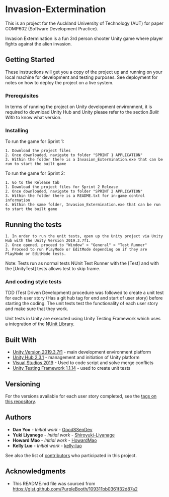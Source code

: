 # Invasion-Extermination

This is an project for the Auckland University of Technology (AUT) for paper COMP602 (Software Development Practice).

Invasion Extermination is a fun 3rd person shooter Unity game where player fights against the alien invasion.

## Getting Started

These instructions will get you a copy of the project up and running on your local machine for development and testing purposes. See deployment for notes on how to deploy the project on a live system.

### Prerequisites

In terms of running the project on Unity development environment, it is required to download Unity Hub and Unity please refer to the section *Built With* to know what version.

### Installing

To run the game for Sprint 1:
```
1. Download the project files
2. Once downloaded, navigate to folder "SPRINT 1 APPLICATION"
3. Within the folder there is a Invasion_Extermination.exe that can be run to start the built game
```

To run the game for Sprint 2:
```
1. Go to the Release tab
1. Download the project files for Sprint 2 Release
2. Once downloaded, navigate to folder "SPRINT 2 APPLICATION"
3. Within the folder there is a README.txt for in-game control information
4. Within the same folder, Invasion_Extermination.exe that can be run to start the built game
```

## Running the tests

```
1. In order to run the unit tests, open up the Unity project via Unity Hub with the Unity Version 2019.3.7f1.
2. Once opened, proceed to "Window" > "General" > "Test Runner"
3. Proceed to run PlayMode or EditMode depending on if they are PlayMode or EditMode tests.
```

Note: Tests run as normal tests NUnit Test Runner with the [Test] and with the [UnityTest] tests allows test to skip frame.

### And coding style tests

TDD (Test Driven Development) procedure was followed to create a unit test for each user story (Has a git hub tag for end and start of user story) before starting the coding. The unit tests test the functionality of each user story and make sure that they work.

Unit tests in Unity are executed using Unity Testing Framework which uses a integration of the [NUnit Library](https://docs.microsoft.com/en-us/dotnet/core/testing/unit-testing-with-nunit).

## Built With

* [Unity Version 2019.3.7f1](https://unity3d.com/get-unity/download/archive) - main development environment platform
* [Unity Hub 2.3.1](https://unity3d.com/hub/whats-new) - management and initiation of Unity platform
* [Visual Studios 2019](https://visualstudio.microsoft.com/vs/) - Used to code script and solve merge conflicts
* [Unity Testing Framework 1.1.14](https://docs.unity3d.com/Packages/com.unity.test-framework@1.1/manual/index.html) - used to create unit tests

## Versioning

For the versions available for each user story completed, see the [tags on this repository](https://github.com/your/project/tags). 

## Authors

* **Dan Yoo** - *Initial work* - [GoodSSenDev](https://github.com/GoodSSenDev)
* **Yuki Liyanege** - *Initial work* - [Shiroyuki-Liyanage](https://github.com/Shiroyuki-Liyanage)
* **Howard Mao** - *Initial work* - [HowardMao](https://github.com/HowardMao)
* **Kelly Luo** - *Initial work* - [kelly-luo](https://github.com/kelly-luo)

See also the list of [contributors](https://github.com/your/Invasion-Extermination/contributors) who participated in this project.

## Acknowledgments

* This README.md file was sourced from https://gist.github.com/PurpleBooth/109311bb0361f32d87a2

